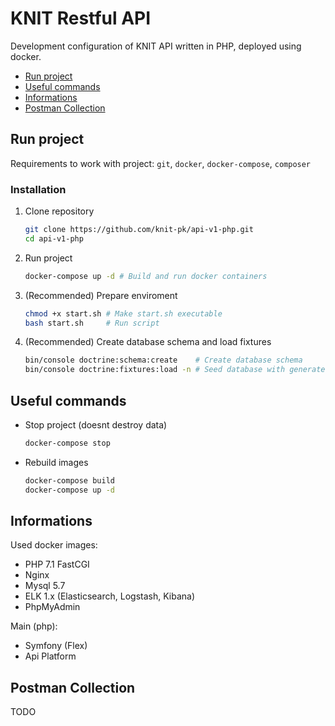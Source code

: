 # KNIT Restful API
Development configuration of KNIT API written in PHP, deployed using docker.

- [Run project](#run-project)
- [Useful commands](#useful-commands)
- [Informations](#informations)
- [Postman Collection](#postman-collection)

## Run project
Requirements to work with project: `git`, `docker`, `docker-compose`, `composer`

### Installation

1. Clone repository
   ```bash
   git clone https://github.com/knit-pk/api-v1-php.git
   cd api-v1-php
   ```
2. Run project
   ```bash
   docker-compose up -d # Build and run docker containers
   ```
3. (Recommended) Prepare enviroment
   ```bash
   chmod +x start.sh # Make start.sh executable
   bash start.sh     # Run script
   ```
4. (Recommended) Create database schema and load fixtures
    ```bash
    bin/console doctrine:schema:create    # Create database schema
    bin/console doctrine:fixtures:load -n # Seed database with generated data
    ```

## Useful commands

- Stop project (doesnt destroy data)
    ```bash
    docker-compose stop
    ```

- Rebuild images
    ```bash
    docker-compose build
    docker-compose up -d 
    ```

## Informations
Used docker images:
- PHP 7.1 FastCGI
- Nginx
- Mysql 5.7
- ELK 1.x (Elasticsearch, Logstash, Kibana)
- PhpMyAdmin

Main (php):
- Symfony (Flex)
- Api Platform

## Postman Collection
TODO